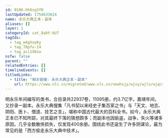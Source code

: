 ```yaml
---
id: 0106-hh6sq3f0
lastUpdated: 1754633624
name: 永乐大典正本・副本
aliases: []
layer: 1
categoryId: cat_8abY-bU7
tagIds:
  - tag_eAgXxyKy
  - tag_TRpfu-I4
  - tag_aci1X8zw
nsfw: false
parent: ""
relatedEntries: []
timelineEvents: []
titledLinks:
  - title: "相关链接: 永乐大典正本・副本"
    url: https://www.nlc.cn/migrated/www.nlc.cn/newhxjy/wjsy/wjls/wjqcsy/wjd76q/yldd/202112/P020211221543872638799.pdf
---
```


明永乐年间编写的类书，合目录共22937卷，11095册，约3.7亿字。嘉靖年间，又抄录一副本。永乐大典搜集「凡书契以来经史子集百家之书」与「天文、地志、阴阳、医卜、僧道、技艺之言」，堪称中国古代最大的百科全书。如今，永乐大典正本已不知所踪，对其最终下落的猜想颇多；而副本也因偷盗，战争，失火等诸多原因，几乎全数散佚损失，仅发现400余册。围绕此书还诞生了许多阴谋论，最为常见的是「西方偷走永乐大典中技术」。